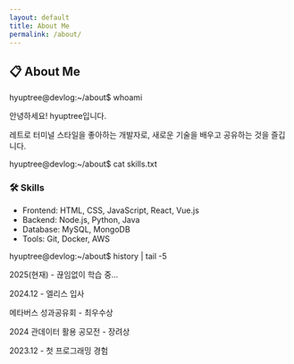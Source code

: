 ```yaml
---
layout: default
title: About Me
permalink: /about/
---
```


<h2>📋 About Me</h2>
<div class="prompt-line">
    <span class="prompt">hyuptree@devlog:~/about$</span>
    <span class="command">whoami</span>
</div>
<div class="output">
    <p>안녕하세요! hyuptree입니다.</p>
    <p>레트로 터미널 스타일을 좋아하는 개발자로, 새로운 기술을 배우고 공유하는 것을 즐깁니다.</p>
</div>

<div class="prompt-line">
    <span class="prompt">hyuptree@devlog:~/about$</span>
    <span class="command">cat skills.txt</span>
</div>
<div class="output">
    <h3>🛠 Skills</h3>
    <ul>
        <li>Frontend: HTML, CSS, JavaScript, React, Vue.js</li>
        <li>Backend: Node.js, Python, Java</li>
        <li>Database: MySQL, MongoDB</li>
        <li>Tools: Git, Docker, AWS</li>
    </ul>
</div>

<div class="prompt-line">
    <span class="prompt">hyuptree@devlog:~/about$</span>
    <span class="command">history | tail -5</span>
</div>
<div class="output">
    <p>2025(현재) - 끊임없이 학습 중...</p>
    <p>2024.12 - 엘리스 입사</p>
    <p>메타버스 성과공유회 - 최우수상</p>
    <p>2024 관데이터 활용 공모전 - 장려상</p>
    <p>2023.12 - 첫 프로그래밍 경험</p>
</div> 